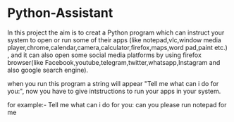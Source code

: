 # Python-Assistant
In this project the aim is to creat a Python program which can instruct your system to open or run some of their apps (like notepad,vlc,window media player,chrome,calendar,camera,calculator,firefox,maps,word pad,paint etc.) , and it can also open some social media platforms by using firefox browser(like Facebook,youtube,telegram,twitter,whatsapp,Instagram and also google search engine).

when you run this program a string will appear "Tell me what can i do for you:", now you have to give intstructions to run your apps in your system.

for example:- Tell me what can i do for you: can you please run notepad for me
